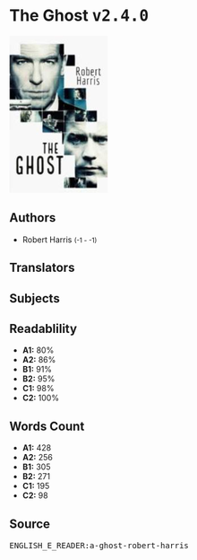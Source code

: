 # The Ghost <kbd>v2.4.0</kbd>

![](./cover.medium.jpg "")

## Authors


 - Robert Harris <small>(-1 - -1)</small>

## Translators



## Subjects



## Readablility


 - **A1:** 80%
 - **A2:** 86%
 - **B1:** 91%
 - **B2:** 95%
 - **C1:** 98%
 - **C2:** 100%

## Words Count


 - **A1:** 428
 - **A2:** 256
 - **B1:** 305
 - **B2:** 271
 - **C1:** 195
 - **C2:** 98

## Source


<kbd>ENGLISH_E_READER:a-ghost-robert-harris</kbd>
